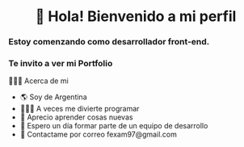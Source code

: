 
 <div align="center">
 <h1>🖖 Hola! Bienvenido a mi perfil</h1>
</div>


### Estoy comenzando como desarrollador front-end.

### Te invito a ver mi Portfolio</h3>

<p>👨🏻‍💻 Acerca de mi</p>

<ul>
   <li> 🌎 Soy de Argentina </li>
    <li> 👨🏻‍💻 A veces me divierte programar</li>
    <li> 🧠 Aprecio aprender cosas nuevas</li>
    <li> 💭 Espero un día formar parte de un equipo de desarrollo</li>
   <li>  📧 Contactame por correo fexam97@gmail.com</li>
</ul>


